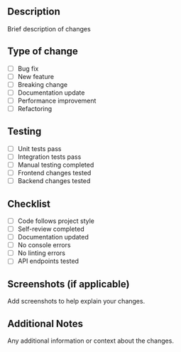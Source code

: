 ## Description
Brief description of changes

## Type of change
- [ ] Bug fix
- [ ] New feature
- [ ] Breaking change
- [ ] Documentation update
- [ ] Performance improvement
- [ ] Refactoring

## Testing
- [ ] Unit tests pass
- [ ] Integration tests pass
- [ ] Manual testing completed
- [ ] Frontend changes tested
- [ ] Backend changes tested

## Checklist
- [ ] Code follows project style
- [ ] Self-review completed
- [ ] Documentation updated
- [ ] No console errors
- [ ] No linting errors
- [ ] API endpoints tested

## Screenshots (if applicable)
Add screenshots to help explain your changes.

## Additional Notes
Any additional information or context about the changes. 